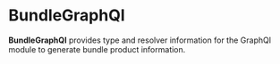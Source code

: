# BundleGraphQl

**BundleGraphQl** provides type and resolver information for the GraphQl module
to generate bundle product information.
